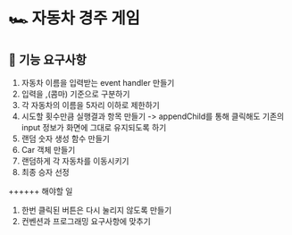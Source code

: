 # 🏎️ 자동차 경주 게임

## 🎯 기능 요구사항

1. 자동차 이름을 입력받는 event handler 만들기
2. 입력을 ,(콤마) 기준으로 구분하기
3. 각 자동차의 이름을 5자리 이하로 제한하기
4. 시도할 횟수만큼 실행결과 항목 만들기
   -> appendChild를 통해 클릭해도 기존의 input 정보가 화면에 그대로 유지되도록 하기
5. 랜덤 숫자 생성 함수 만들기
6. Car 객체 만들기
7. 랜덤하게 각 자동차를 이동시키기
8. 최종 승자 선정

++++++ 해야할 일

1. 한번 클릭된 버튼은 다시 눌리지 않도록 만들기
2. 컨벤션과 프로그래밍 요구사항에 맞추기
